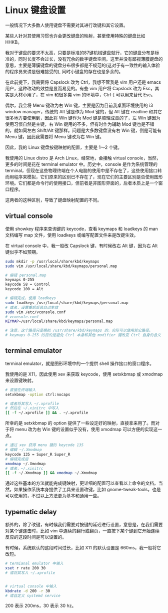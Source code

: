 # Linux 键盘设置

一般情况下大多数人使用键盘不需要对其进行改键和其它设置。

某些人针对其使用习惯也许会更改键盘的映射，甚至使用特殊的键盘比如 HHKB。

我对于键盘的要求不太高，只要是标准的87键机械键盘就行，它的键盘分布是标准的，同时长度不会过长，没有冗余的数字键盘空间。这里并没有鄙视薄膜键盘的意思，主要是薄膜键盘的键盘分布很多都是不规范的(这对于有一致性的输入体验的程序员来讲是很难接受的), 同时小键盘的存在也是多余的。

在此前提下，我需要将 Capslock 改为 Ctrl，我想不管我是 vim 用户还是 emacs 用户，这种改动的效益是显而易见的。有些 vim 用户将 Capslock 改为 Esc，其实是大材小用了，在 vim 和很多类 vim 的环境中，Ctrl-[ 可以用来替代 Esc。

偶尔，我会将 Menu 键改为右 Win 键，主要是因为目前我桌面环境使用的 i3 window manager，传统的 Alt 键是作为 Mod 键的，但 Alt 键在 readline 和其它很多地方要使用到，因此将 Win 键作为 Mod 键是顺理成章的了，左 Win 键因为使用习惯自然是主键，右 Win 键用的不多，但有时作为辅助 Mod 键也是不错的，就如同左右 Shift/Alt 键那样。问题是大多数键盘没有右 Win 键，倒是可能有 Menu 键，因此我需要将 Menu 键改为右 Win 键。

因此，我的 Linux 键盘按键映射的配置，主要是 1～2 个键。

我使用的 Linux distro 是 Arch Linux，经常地，会接触 virtual console，当然，更多的时间是花在 terminal emulator 中。历史中，console 是作为系统管理的 terminal，但现在这些物理终端在个人电脑的使用中是不存在了，这些使用接口转而用程序来模拟，它们原来的区别已不存在了，现在它们的主要区别是否使用图形环境。它们都是命令行的使用接口，但前者是非图形界面的，后者本质上是一个窗口程序。

这两者的这种区别，导致了键盘映射配置的不同。

## virtual console

使用 showkey 程序来查询键的 keycode，查看 keymaps 和 loadkeys 的 man 文档编写 map 文件，使用 loadkeys 或编写配置文件来是改键生效。

在 virtual console 中，我一般改 Capslock 键，有时候改右 Alt 键，因为右 Alt 键似乎不如预期。

```sh
sudo mkdir -p /usr/local/share/kbd/keymaps
sudo vim /usr/local/share/kbd/keymaps/personal.map

# 编辑 personal.map
keymaps 0-255
keycode 58 = Control
keycode 100 = Alt

# 编辑完成，使用 loadkeys
sudo loadkeys /usr/local/share/kbd/keymaps/personal.map
# 或者，设置重启后会自动生效
sudo vim /etc/vconsole.conf
# vconsole.conf
KEYMAP=/usr/local/share/kbd/keymaps/personal.map

# 注意，这个路径只是模拟 /usr/share/kbd/keymaps 的，实际可以使用其它路径。
# keymaps 0-255 的目的是避免 Ctrl 本身和其他 modifier 键改变 Ctrl 自身的含义
```

##  terminal emulator

terminal emulator，就是图形环境中的一个提供 shell 操作接口的窗口程序。

我使用的是 X11，因此使用 xev 来获取 keycode，使用 setxkbmap 或 xmodmap 来设置键映射。

```sh
# 直接在终端输入
setxkbmap -option ctrl:nocaps

# 或者将其写入 ~/.xprofile
# 然后在 ~/.xinitrc 中写入
[[ -f ~/.xprofile ]] && . ~/.xprofile
```

所幸的是 setxkbmap 的 option 提供了一些设定好的映射，直接拿来用了。而对于将 menu 改为右 Win 键的设置似乎没有，使用 xmodmap 可以方便的实现这一点。

```sh
# 通过 xev 获得 menu 键的 keycode 135
# 编辑 ~/.Xmodmap
keycode 135 = Super_R Super_R
# 编辑完成后
xmodmap ~/.Xmodmap
# 或者，~/.xinitrc
[[ -f ~/.Xmodmap ]] && xmodmap ~/.Xmodmap
```

通过这些基本的方法就能完成键映射，更详细的配置可以查看以上命令的文档。当然，如果操作系统本身提供了工具来设置改键，比如 gnome-tweak-tools，也是可以使用的，不过以上方法更为基本和通用一些。

## typematic delay

额外的，除了改键，有时候我们需要对按键的延迟进行设置，意思是，在我们需要对某个键连击时，比如 vim 中连续的翻行或翻页，一直按下某个键到它开始连续反应的这段时间是可以设置的。

有时候，系统默认的这段时间过长，比如 X11 的默认设置是 660ms，我一般将它改短。

```sh
# termianal emulator 中输入
xset r rate 200 30
# 或将其写入 ~/.xprofile


# virtual console 中输入
kbdrate -d 200 -r 30
# 或自定义 systemd service
```

200 表示 200ms，30 表示 30 hz。
